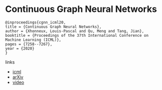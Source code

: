 # Continuous Graph Neural Networks

```
@inproceedings{cgnn_icml20,
title = {Continuous Graph Neural Networks},
author = {Xhonneux, Louis-Pascal and Qu, Meng and Tang, Jian},
booktitle = {Proceedings of the 37th International Conference on Machine Learning (ICML)},
pages = {7258--7267},
year = {2020}
}
```

links
- [icml](https://proceedings.icml.cc/book/3916.pdf)
- [arXiv](https://arxiv.org/abs/1912.00967)
- [video](https://slideslive.com/38928171)
